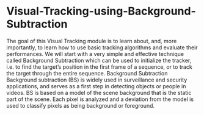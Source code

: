 # Visual-Tracking-using-Background-Subtraction
The goal of this Visual Tracking module is to learn about, and, more importantly, to learn how to use basic tracking algorithms and evaluate their performances. We will start with a very simple and effective technique called Background Subtraction which can be used to initialize the tracker, i.e. to find the target’s position in the first frame of a sequence, or to track the target through the entire sequence. Background Subtraction Background subtraction (BS) is widely used in surveillance and security applications, and serves as a first step in detecting objects or people in videos. BS is based on a model of the scene background that is the static part of the scene. Each pixel is analyzed and a deviation from the model is used to classify pixels as being background or foreground.

